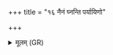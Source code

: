 +++
title = "१६ नैनं घ्नन्ति पर्यायिणो"

+++
<details><summary>मूलम् (GR)</summary>

नैनं घ्नन्ति पर्यायिणो  
न सन्नाँ अव गच्छति ।  
अग्नेर् यः क्षत्रियो विद्वान्  
नाम गृह्णात्य् आयुषे ॥
</details>